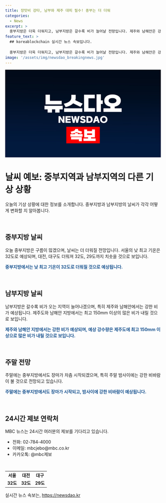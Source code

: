 ```yaml
---
title: 장맛비 강타, 남부와 제주 대피 필수! 중부는 더 더워
categories:
  - News
excerpt: >
  중부지방은 더욱 더워지고, 남부지방은 갈수록 비가 늘어날 전망입니다. 제주와 남해안은 강한 비가 이어지며, 중부지방은 구름이 많을 것으로 예상됩니다. 서울은 32도, 대전은 32도, 대구는 29도까지 오를 것으로 전망되며, 주말에는 장마가 차츰 시작될 예정입니다. MBC 뉴스에서는 24시간 제보를 기다리고 있습니다. (150자)
feature_text: >
  ## koreablockchain 실시간 뉴스 속보입니다.

  중부지방은 더욱 더워지고, 남부지방은 갈수록 비가 늘어날 전망입니다. 제주와 남해안은 강한 비가 이어지며, 중부지방은 구름이 많을 것으로 예상됩니다. 서울은 32도, 대전은 32도, 대구는 29도까지 오를 것으로 전망되며, 주말에는 장마가 차츰 시작될 예정입니다. MBC 뉴스에서는 24시간 제보를 기다리고 있습니다. (150자)
image: '/assets/img/newsdao_breakingnews.jpg'
---
```


<p><img src="/assets/img/newsdao_breakingnews.jpg" alt="koreablockchain 속보" /></p>

<h1>날씨 예보: 중부지역과 남부지역의 다른 기상 상황</h1>

<p data-ke-size="size16"></p>

<p>오늘의 기상 상황에 대한 정보를 소개합니다. 중부지방과 남부지방의 날씨가 각각 어떻게 변화할 지 알아봅니다.</p>

<p data-ke-size="size16">&nbsp;</p>

<h2 data-ke-size="size26">중부지방 날씨</h2>

<p data-ke-size="size16">오늘 중부지방은 구름이 많겠으며, 날씨는 더 더워질 전망입니다. 서울의 낮 최고 기온은 32도로 예상되며, 대전, 대구도 더워져 32도, 29도까지 치솟을 것으로 보입니다.</p>

<p><b><span style="color: #1a5490;">중부지방에서는 낮 최고 기온이 32도로 더워질 것으로 예상됩니다.</span></b></p>

<p data-ke-size="size16">&nbsp;</p>

<h2 data-ke-size="size26">남부지방 날씨</h2>

<p data-ke-size="size16">남부지방은 갈수록 비가 오는 지역이 늘어나겠으며, 특히 제주와 남해안에서는 강한 비가 예상됩니다. 제주도와 남해안 지방에서는 최고 150mm 이상의 많은 비가 내릴 것으로 보입니다.</p>

<p><b><span style="color: #1a5490;">제주와 남해안 지방에서는 강한 비가 예상되며, 예상 강수량은 제주도에 최고 150mm 이상으로 많은 비가 내릴 것으로 보입니다.</span></b></p>

<p data-ke-size="size16">&nbsp;</p>

<h2 data-ke-size="size26">주말 전망</h2>

<p data-ke-size="size16">주말에는 중부지방에서도 장마가 차츰 시작되겠으며, 특히 주말 밤사이에는 강한 비바람이 불 것으로 전망되고 있습니다.</p>

<p><b><span style="color: #1a5490;">주말에는 중부지방에서도 장마가 시작되고, 밤사이에 강한 비바람이 예상됩니다.</span></b></p>

<p data-ke-size="size16">&nbsp;</p>

<h2 data-ke-size="size26">24시간 제보 연락처</h2>

<p data-ke-size="size16">MBC 뉴스는 24시간 여러분의 제보를 기다리고 있습니다.</p>

<ul>
    <li>전화: 02-784-4000</li>
    <li>이메일: mbcjebo@mbc.co.kr</li>
    <li>카카오톡: @mbc제보</li>
</ul>

<p data-ke-size="size16">&nbsp;</p>

<table>
    <tbody>
        <tr>
            <td style="text-align: center; height: 17px;"><b>서울</b></td>
            <td style="text-align: center; height: 17px;"><b>대전</b></td>
            <td style="text-align: center; height: 17px;"><b>대구</b></td>
        </tr>
        <tr>
            <td style="text-align: center; height: 17px;"><b>32도</b></td>
            <td style="text-align: center; height: 17px;"><b>32도</b></td>
            <td style="text-align: center; height: 17px;"><b>29도</b></td>
        </tr>
    </tbody>
</table>

<p data-ke-size="size16"></p>
실시간 뉴스 속보는, <a href="https://newsdao.kr" rel="dofollow">https://newsdao.kr</a>


